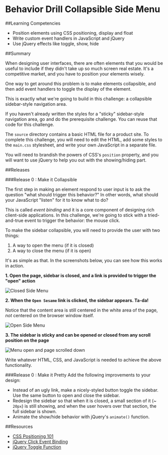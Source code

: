 # Behavior Drill Collapsible Side Menu 
 
##Learning Competencies 
* Position elements using CSS positioning, display and float 
* Write custom event handlers in JavaScript and jQuery 
* Use jQuery effects like toggle, show, hide

##Summary 

When designing user interfaces, there are often elements that you would be useful to include if they didn't take up so much screen real estate.  It's a competitive market, and you have to position your elements wisely.

One way to get around this problem is to make elements collapsible, and then add event handlers to toggle the display of the element.

This is exactly what we're going to build in this challenge: a collapsible sidebar-style navigation area.

If you haven't already written the styles for a "sticky" sidebar-style navigation area, go and do the prerequisite challenge.  You can reuse that code for this challenge.

The `source` directory contains a basic HTML file for a product site.  To complete this challenge, you will need to edit the HTML, add some styles to the `main.css` stylesheet, and write your own JavaScript in a separate file.

You will need to brandish the powers of CSS's `position` property, and you will want to use jQuery to help you out with the showing/hiding part.  

##Releases

###Release 0 : Make it Collapsible

The first step in making an element respond to user input is to ask the question "what should trigger this behavior?"  In other words, what should your JavaScript "listen" for it to know what to do?

This is called *event binding* and it is a core component of designing rich client-side applications.  In this challenge, we're going to stick with a tried-and-true event to trigger the behavior: the mouse click. 

To make the sidebar collapsible, you will need to provide the user with two things:

1. A way to open the menu (if it is closed)
2. A way to close the menu (if it is open)

It's as simple as that.  In the screenshots below, you can see how this works in action.

**1. Open the page, sidebar is closed, and a link is provided to trigger the "open" action**

![Closed Side Menu](http://f.cl.ly/items/2g3z220f2f0Q0H0E1414/collapsible_side_menu-closed.png)

**2. When the `Open Sesame` link is clicked, the sidebar appears.  Ta-da!**

Notice that the content area is still centered in the white area of the page, *not* centered on the browser window itself.

![Open Side Menu](http://f.cl.ly/items/2H110f0P0D2n1C1A123k/collapsible_side_menu-open.png)

**3. The sidebar is sticky and can be opened or closed from any scroll position on the page**

![Menu open and page scrolled down](http://f.cl.ly/items/3Z3d3U19421M2N2U0W0u/collapsible_side_menu-scrolled_down.png)

Write whatever HTML, CSS, and JavaScript is needed to achieve the above functionality.

###Release 0 : Make it Pretty
Add the following improvements to your design: 

- Instead of an ugly link, make a nicely-styled button toggle the sidebar.  Use the same button to open and close the sidebar.
- Redesign the sidebar so that when it is closed, a small section of it (~ `20px`) is still showing, and when the user hovers over that section, the full sidebar is shown.
- Animate the show/hide behavior with jQuery's `animate()` function. 

<!-- ##Optimize Your Learning  -->

##Resources

* [CSS Positioning 101][css-positioning]
* [jQuery Click Event Binding][jquery-event-binding]
* [jQuery Toggle Function][jquery-toggle]

[css-positioning]: http://alistapart.com/article/css-positioning-101
[jquery-event-binding]: http://api.jquery.com/click/
[jquery-toggle]: http://api.jquery.com/toggle/